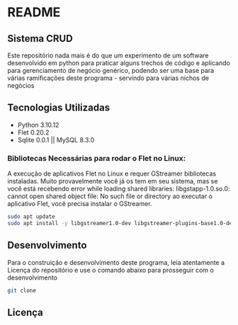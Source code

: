 # README
## Sistema CRUD 
Este repositório nada mais é do que um experimento de um software desenvolvido em python para praticar
alguns trechos de código e aplicando para gerenciamento de negócio genérico, podendo ser uma base para várias ramificações deste programa - servindo para várias nichos de negócios

## Tecnologias Utilizadas
- Python 3.10.12
- Flet 0.20.2
- Sqlite 0.0.1 || MySQL 8.3.0

### Bibliotecas Necessárias para rodar o Flet no Linux:
A execução de aplicativos Flet no Linux e requer GStreamer bibliotecas instaladas. Muito provavelmente você já os tem em seu sistema, mas se você está recebendo error while loading shared libraries: libgstapp-1.0.so.0: cannot open shared object file: No such file or directory ao executar o aplicativo Flet, você precisa instalar o GStreamer.
~~~bash
sudo apt update
sudo apt install -y libgstreamer1.0-dev libgstreamer-plugins-base1.0-dev libgstreamer-plugins-bad1.0-dev gstreamer1.0-plugins-base gstreamer1.0-plugins-good gstreamer1.0-plugins-bad gstreamer1.0-plugins-ugly gstreamer1.0-libav gstreamer1.0-tools gstreamer1.0-x gstreamer1.0-alsa gstreamer1.0-gl gstreamer1.0-gtk3 gstreamer1.0-qt5 gstreamer1.0-pulseaudio libmpv1 
~~~

## Desenvolvimento
Para o construição e desenvolvimento deste programa, leia atentamente a Licença do repositório e use o comando abaixo para prosseguir com o desenvolvimento
~~~bash
git clone 
~~~

## Licença
